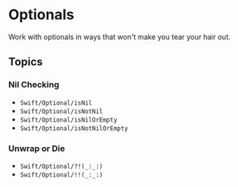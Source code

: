 # Optionals

Work with optionals in ways that won't make you tear your hair out.

## Topics

### Nil Checking

 - ``Swift/Optional/isNil``
 - ``Swift/Optional/isNotNil``
 - ``Swift/Optional/isNilOrEmpty``
 - ``Swift/Optional/isNotNilOrEmpty``

### Unwrap or Die

 - ``Swift/Optional/?!(_:_:)``
 - ``Swift/Optional/!!(_:_:)``
